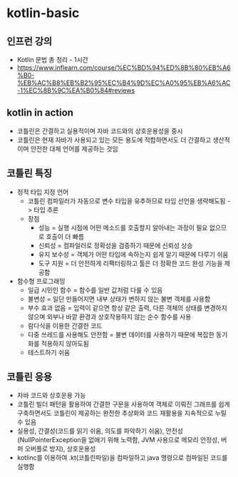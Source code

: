 # kotlin-basic

## 인프런 강의
- Kotlin 문법 총 정리 - 1시간
- https://www.inflearn.com/course/%EC%BD%94%ED%8B%80%EB%A6%B0-%EB%AC%B8%EB%B2%95%EC%B4%9D%EC%A0%95%EB%A6%AC-1%EC%8B%9C%EA%B0%84#reviews

## kotlin in action
- 코틀린은 간결하고 실용적이며 자바 코드와의 상호운용성을 중시
- 코틀린은 현재 자바가 사용되고 있는 모든 용도에 적합하면서도 더 간결하고 생산적이며 안전한 대체 언어를 제공하는 것임

## 코틀린 특징
- 정적 타입 지정 언어
  - 코틀린 컴파일러가 자동으로 변수 타입을 유추하므로 타입 선언을 생략해도됨 -> 타입 추론
  - 장점
    - 성능 = 실행 시점에 어떤 메소드를 호출할지 알아내는 과정이 필요 없으므로 호출이 더 빠름
    - 신뢰성 = 컴파일러로 정확성을 검증하기 때문에 신뢰성 상승
    - 유지 보수성 = 객체가 어떤 타입에 속하는지 쉽게 알기 때문에 다루기 쉬움
    - 도구 지원 = 더 안전하게 리팩터링하고 툴은 더 정확한 코드 완성 기능을 제공함
- 함수형 프로그래밍
  - 일급 시민인 함수 = 함수를 일반 값처럼 다룰 수 있음
  - 불변성 = 일단 만들어지면 내부 상태가 변하지 않는 불변 객체를 사용함
  - 부수 효과 없음 = 입력이 같으면 항상 같은 출력, 다른 객체의 상태를 변경하지 않으며 외부나 바깥 환경과 상호작용하지 않는 순수 함수를 사용
  - 람다식을 이용한 간결한 코드
  - 다중 쓰레드를 사용해도 안전함 = 불변 데이터를 사용하기 때문에 복잡한 동기화를 적용하지 않아도됨
  - 테스트하기 쉬움

## 코틀린 응용
- 자바 코드와 상호운용 가능
- 코틀린 빌더 패턴을 활용하여 간결한 구문을 사용하여 객체로 이뤄진 그래프를 쉽게 구축하면서도 코틀린이 제공하는 완전한 추상화와 코드 재활용을 지속적으로 누릴 수 있음
- 실용성, 간결성(코드를 읽기 쉬움, 의도를 파악하기 쉬움), 안전성(NullPointerException을 없애기 위해 노력함, JVM 사용으로 메모리 안정성, 버퍼 오버플로 방지), 상호운용성
- kotlinc를 이용하여 .kt(코틀린파일)을 컴파일하고 java 명령으로 컴파일된 코드를 실행함 
